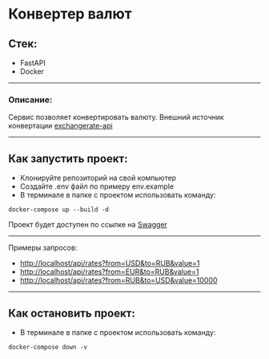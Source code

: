 # Конвертер валют

## Стек:

- FastAPI
- Docker

___

### Описание:

Сервис позволяет конвертировать валюту.
Внешний источник конвертации [exchangerate-api](https://www.exchangerate-api.com/docs/overview)

___

## Как запустить проект:

- Клонируйте репозиторий на свой компьютер
- Создайте .env файл по примеру env.example
- В терминале в папке с проектом использовать команду:

```shell
docker-compose up --build -d
```

Проект будет доступен по ссылке на [Swagger](http://localhost/)
___
Примеры запросов:

- [http://localhost/api/rates?from=USD&to=RUB&value=1](http://localhost/api/rates?from=USD&to=RUB&value=1)
- [http://localhost/api/rates?from=EUR&to=RUB&value=1](http://localhost/api/rates?from=EUR&to=RUB&value=1)
- [http://localhost/api/rates?from=RUB&to=USD&value=10000](http://localhost/api/rates?from=RUB&to=USD&value=10000)

___

## Как остановить проект:

- В терминале в папке с проектом использовать команду:

```shell
docker-compose down -v
```
